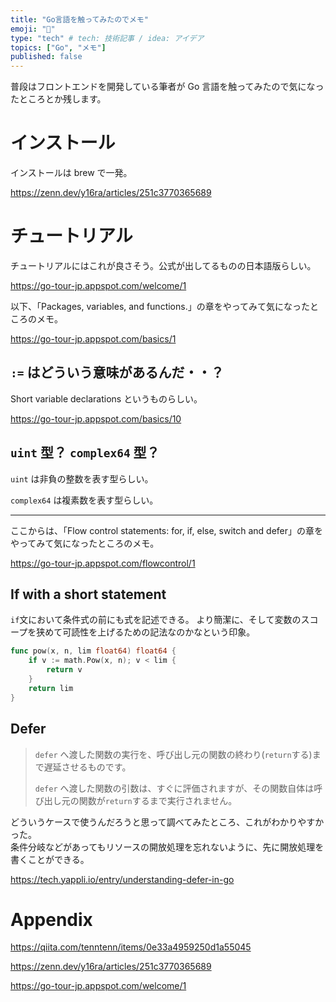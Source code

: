 ```yaml
---
title: "Go言語を触ってみたのでメモ"
emoji: "📝"
type: "tech" # tech: 技術記事 / idea: アイデア
topics: ["Go", "メモ"]
published: false
---
```


普段はフロントエンドを開発している筆者が Go 言語を触ってみたので気になったところとか残します。

# インストール

インストールは brew で一発。

https://zenn.dev/y16ra/articles/251c3770365689

# チュートリアル

チュートリアルにはこれが良さそう。公式が出してるものの日本語版らしい。

https://go-tour-jp.appspot.com/welcome/1

以下、「Packages, variables, and functions.」の章をやってみて気になったところのメモ。

https://go-tour-jp.appspot.com/basics/1

## `:=` はどういう意味があるんだ・・？

Short variable declarations というものらしい。

https://go-tour-jp.appspot.com/basics/10

## `uint` 型？ `complex64` 型？

`uint` は非負の整数を表す型らしい。

`complex64` は複素数を表す型らしい。

---

ここからは、「Flow control statements: for, if, else, switch and defer」の章をやってみて気になったところのメモ。

https://go-tour-jp.appspot.com/flowcontrol/1

## If with a short statement

`if`文において条件式の前にも式を記述できる。
より簡潔に、そして変数のスコープを狭めて可読性を上げるための記法なのかなという印象。

```go
func pow(x, n, lim float64) float64 {
	if v := math.Pow(x, n); v < lim {
		return v
	}
	return lim
}
```

## Defer

> `defer` へ渡した関数の実行を、呼び出し元の関数の終わり(`return`する)まで遅延させるものです。
>
> `defer` へ渡した関数の引数は、すぐに評価されますが、その関数自体は呼び出し元の関数が`return`するまで実行されません。

どういうケースで使うんだろうと思って調べてみたところ、これがわかりやすかった。  
条件分岐などがあってもリソースの開放処理を忘れないように、先に開放処理を書くことができる。

https://tech.yappli.io/entry/understanding-defer-in-go

# Appendix

https://qiita.com/tenntenn/items/0e33a4959250d1a55045

https://zenn.dev/y16ra/articles/251c3770365689

https://go-tour-jp.appspot.com/welcome/1
